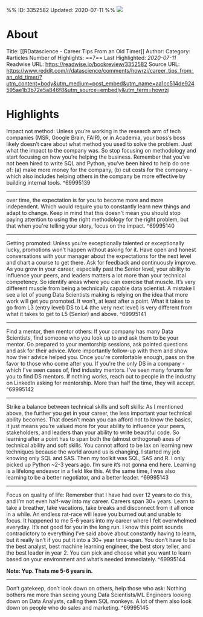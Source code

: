 %%
ID: 3352582
Updated: 2020-07-11
%%
![](https://readwise-assets.s3.amazonaws.com/static/images/article1.be68295a7e40.png)

# About
Title: [[RDatascience - Career Tips From an Old Timer]]
Author: 
Category: #articles
Number of Highlights: ==7==
Last Highlighted: *2020-07-11*
Readwise URL: https://readwise.io/bookreview/3352582
Source URL: https://www.reddit.com/r/datascience/comments/howrzj/career_tips_from_an_old_timer/?utm_content=body&utm_medium=post_embed&utm_name=aa1cc514de924595ae1b3b72e5a846f8&utm_source=embedly&utm_term=howrzj


# Highlights 
Impact not method: Unless you’re working in the research arm of tech companies (MSR, Google Brain, FAIR), or in Academia, your boss’s boss likely doesn’t care about what method you used to solve the problem. Just what the impact to the company was. So stop focusing on methodology and start focusing on how you’re helping the business. Remember that you’ve not been hired to write SQL and Python, you’ve been hired to help do one of: (a) make more money for the company, (b) cut costs for the company - which also includes helping others in the company be more effective by building internal tools.  ^69995139

---

over time, the expectation is for you to become more and more independent. Which would require you to constantly learn new things and adapt to change. Keep in mind that this doesn't mean you should stop paying attention to using the right methodology for the right problem, but that when you're telling your story, focus on the impact.  ^69995140

---

Getting promoted: Unless you’re exceptionally talented or exceptionally lucky, promotions won’t happen without asking for it. Have open and honest conversations with your manager about the expectations for the next level and chart a course to get there. Ask for feedback and continuously improve. As you grow in your career, especially past the Senior level, your ability to influence your peers, and leaders matters a lot more than your technical competency. So identify areas where you can exercise that muscle. It’s very different muscle from being a technically capable data scientist. A mistake I see a lot of young Data Scientists making is relying on the idea that more work will get you promoted. It won’t, at least after a point. What it takes to go from L3 (entry level) DS to L4 (the very next level) is very different from what it takes to get to L5 (Senior) and above.  ^69995141

---

Find a mentor, then mentor others: If your company has many Data Scientists, find someone who you look up to and ask them to be your mentor. Go prepared to your mentorship sessions, ask pointed questions and ask for their advice. More importantly follow-up with them and show how their advice helped you. Once you're comfortable enough, pass on the favor to those who come after you. If you're the only DS in a company - which I've seen cases of, find industry mentors. I've seen many forums for you to find DS mentors. If nothing works, reach out to people in the industry on LinkedIn asking for mentorship. More than half the time, they will accept.  ^69995142

---

Strike a balance between technical skills and soft skills: As I mentioned above, the further you get in your career, the less important your technical ability becomes. That doesn’t mean you can afford not to know the basics, it just means you’re valued more for your ability to influence your peers, stakeholders, and leaders than your ability to write beautiful code. So learning after a point has to span both the (almost orthogonal) axes of technical ability and soft skills. You cannot afford to be lax on learning new techniques because the world around us is changing. I started my job knowing only SQL and SAS. Then my toolkit was SQL, SAS and R. I only picked up Python ~2-3 years ago. I’m sure it’s not gonna end here. Learning is a lifelong endeavor in a field like this. At the same time, I was also learning to be a better negotiator, and a better leader.  ^69995143

---

Focus on quality of life: Remember that I have had over 12 years to do this, and I’m not even half-way into my career. Careers span 30+ years. Learn to take a breather, take vacations, take breaks and disconnect from it all once in a while. An endless rat-race will leave you burned out and unable to focus. It happened to me 5-6 years into my career where I felt overwhelmed everyday. It’s not good for you in the long run. I know this point sounds contradictory to everything I’ve said above about constantly having to learn, but it really isn’t if you put it into a 30+ year time-span. You don’t have to be the best analyst, best machine learning engineer, the best story teller, and the best leader in year 2. You can pick and choose what you want to learn based on your environment and what’s needed immediately.  ^69995144

**Note: Yup. Thats me 5-6 years in.**

---

Don’t gatekeep, don’t look down on others, help those who ask: Nothing bothers me more than seeing young Data Scientists/ML Engineers looking down on Data Analysts, calling them SQL monkeys. A lot of them also look down on people who do sales and marketing.  ^69995145

